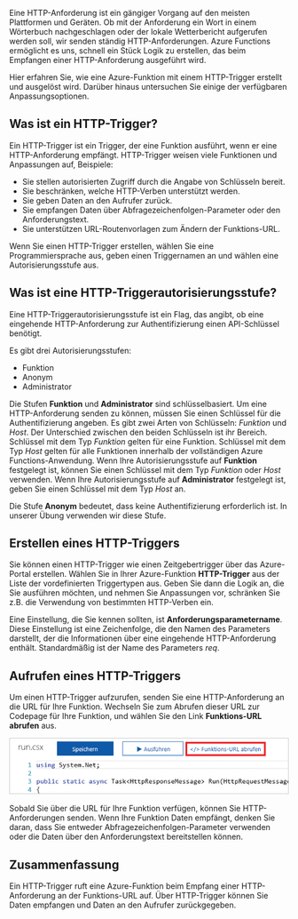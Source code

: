Eine HTTP-Anforderung ist ein gängiger Vorgang auf den meisten Plattformen und Geräten. Ob mit der Anforderung ein Wort in einem Wörterbuch nachgeschlagen oder der lokale Wetterbericht aufgerufen werden soll, wir senden ständig HTTP-Anforderungen. Azure Functions ermöglicht es uns, schnell ein Stück Logik zu erstellen, das beim Empfangen einer HTTP-Anforderung ausgeführt wird.  

Hier erfahren Sie, wie eine Azure-Funktion mit einem HTTP-Trigger erstellt und ausgelöst wird. Darüber hinaus untersuchen Sie einige der verfügbaren Anpassungsoptionen.

## <a name="what-is-an-http-trigger"></a>Was ist ein HTTP-Trigger?

Ein HTTP-Trigger ist ein Trigger, der eine Funktion ausführt, wenn er eine HTTP-Anforderung empfängt. HTTP-Trigger weisen viele Funktionen und Anpassungen auf, Beispiele:

- Sie stellen autorisierten Zugriff durch die Angabe von Schlüsseln bereit.
- Sie beschränken, welche HTTP-Verben unterstützt werden.
- Sie geben Daten an den Aufrufer zurück.
- Sie empfangen Daten über Abfragezeichenfolgen-Parameter oder den Anforderungstext.
- Sie unterstützen URL-Routenvorlagen zum Ändern der Funktions-URL.

Wenn Sie einen HTTP-Trigger erstellen, wählen Sie eine Programmiersprache aus, geben einen Triggernamen an und wählen eine Autorisierungsstufe aus.

## <a name="what-is-an-http-trigger-authorization-level"></a>Was ist eine HTTP-Triggerautorisierungsstufe?

Eine HTTP-Triggerautorisierungsstufe ist ein Flag, das angibt, ob eine eingehende HTTP-Anforderung zur Authentifizierung einen API-Schlüssel benötigt.

Es gibt drei Autorisierungsstufen:

- Funktion
- Anonym
- Administrator

Die Stufen **Funktion** und **Administrator** sind schlüsselbasiert. Um eine HTTP-Anforderung senden zu können, müssen Sie einen Schlüssel für die Authentifizierung angeben. Es gibt zwei Arten von Schlüsseln: *Funktion* und *Host*. Der Unterschied zwischen den beiden Schlüsseln ist ihr Bereich. Schlüssel mit dem Typ *Funktion* gelten für eine Funktion. Schlüssel mit dem Typ *Host* gelten für alle Funktionen innerhalb der vollständigen Azure Functions-Anwendung. Wenn Ihre Autorisierungsstufe auf **Funktion** festgelegt ist, können Sie einen Schlüssel mit dem Typ *Funktion* oder *Host* verwenden. Wenn Ihre Autorisierungsstufe auf **Administrator** festgelegt ist, geben Sie einen Schlüssel mit dem Typ *Host* an.

Die Stufe **Anonym** bedeutet, dass keine Authentifizierung erforderlich ist. In unserer Übung verwenden wir diese Stufe.

## <a name="how-to-create-an-http-trigger"></a>Erstellen eines HTTP-Triggers

Sie können einen HTTP-Trigger wie einen Zeitgebertrigger über das Azure-Portal erstellen. Wählen Sie in Ihrer Azure-Funktion **HTTP-Trigger** aus der Liste der vordefinierten Triggertypen aus. Geben Sie dann die Logik an, die Sie ausführen möchten, und nehmen Sie Anpassungen vor, schränken Sie z.B. die Verwendung von bestimmten HTTP-Verben ein. 

Eine Einstellung, die Sie kennen sollten, ist **Anforderungsparametername**. Diese Einstellung ist eine Zeichenfolge, die den Namen des Parameters darstellt, der die Informationen über eine eingehende HTTP-Anforderung enthält. Standardmäßig ist der Name des Parameters *req*.

## <a name="how-to-invoke-an-http-trigger"></a>Aufrufen eines HTTP-Triggers

Um einen HTTP-Trigger aufzurufen, senden Sie eine HTTP-Anforderung an die URL für Ihre Funktion. Wechseln Sie zum Abrufen dieser URL zur Codepage für Ihre Funktion, und wählen Sie den Link **Funktions-URL abrufen** aus.

![Suchen der URL für Ihre Funktion](../media/5-function-url.png)

Sobald Sie über die URL für Ihre Funktion verfügen, können Sie HTTP-Anforderungen senden. Wenn Ihre Funktion Daten empfängt, denken Sie daran, dass Sie entweder Abfragezeichenfolgen-Parameter verwenden oder die Daten über den Anforderungstext bereitstellen können.

## <a name="summary"></a>Zusammenfassung

Ein HTTP-Trigger ruft eine Azure-Funktion beim Empfang einer HTTP-Anforderung an der Funktions-URL auf. Über HTTP-Trigger können Sie Daten empfangen und Daten an den Aufrufer zurückgegeben.
